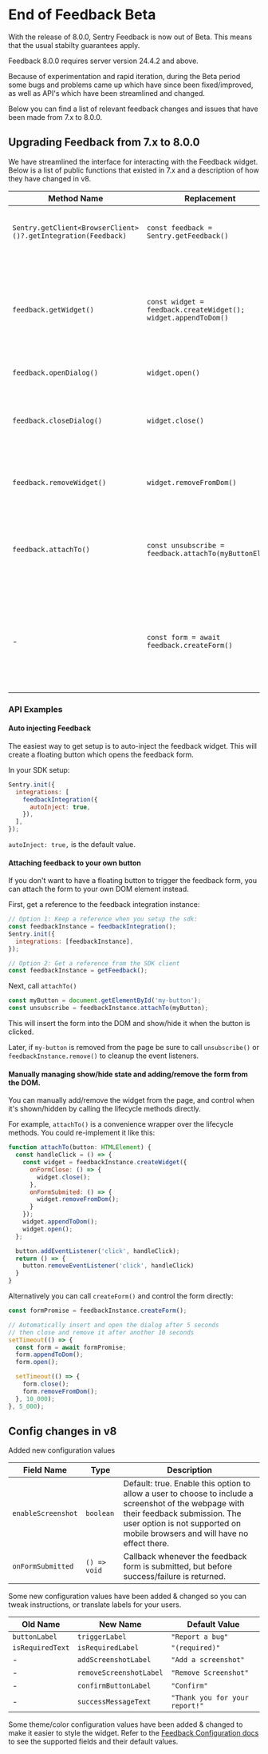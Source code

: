 # End of Feedback Beta

With the release of 8.0.0, Sentry Feedback is now out of Beta. This means that the usual stabilty guarantees apply.

Feedback 8.0.0 requires server version 24.4.2 and above.

Because of experimentation and rapid iteration, during the Beta period some bugs and problems came up which have since
been fixed/improved, as well as API's which have been streamlined and changed.

Below you can find a list of relevant feedback changes and issues that have been made from 7.x to 8.0.0.

## Upgrading Feedback from 7.x to 8.0.0

We have streamlined the interface for interacting with the Feedback widget. Below is a list of public functions that
existed in 7.x and a description of how they have changed in v8.

| Method Name                                                   | Replacement                                                    | Notes                                                                                                                                                                                                                |
| ------------------------------------------------------------- | -------------------------------------------------------------- | -------------------------------------------------------------------------------------------------------------------------------------------------------------------------------------------------------------------- |
| `Sentry.getClient<BrowserClient>()?.getIntegration(Feedback)` | `const feedback = Sentry.getFeedback()`                        | Get a type-safe reference to the configured feedbackIntegration instance.                                                                                                                                            |
| `feedback.getWidget()`                                        | `const widget = feedback.createWidget(); widget.appendToDom()` | The SDK no longer maintains a stack of form instances. If you call `createWidget()` a new widget will be inserted into the DOM and an `ActorComponent` returned allows you control over the lifecycle of the widget. |
| `feedback.openDialog()`                                       | `widget.open()`                                                | Make the form inside the widget visible.                                                                                                                                                                             |
| `feedback.closeDialog()`                                      | `widget.close()`                                               | Make the form inside the widget hidden in the page. Success/Error messages will still be rendered and will hide themselves if the form was recently submitted.                                                       |
| `feedback.removeWidget()`                                     | `widget.removeFromDom()`                                       | Remove the form and widget instance from the page. After calling this `widget.el.parentNode` will be set to null.                                                                                                    |
| `feedback.attachTo()`                                         | `const unsubscribe = feedback.attachTo(myButtonElem)`          | The `attachTo()` method in will create an onClick event listener to your html element that calls appendToDom() and open(). It returns a callback to remove the event listener.                                       |
| -                                                             | `const form = await feedback.createForm()`                     | A new method `createForm()`, used internally by `createWidget()` and `attachTo()`, returns a `Promise<FeedbackDialog>` so you can control showing and hiding of the feedback form directly.                          |

### API Examples

#### Auto injecting Feedback

The easiest way to get setup is to auto-inject the feedback widget. This will create a floating button which opens the
feedback form.

In your SDK setup:

```javascript
Sentry.init({
  integrations: [
    feedbackIntegration({
      autoInject: true,
    }),
  ],
});
```

`autoInject: true,` is the default value.

#### Attaching feedback to your own button

If you don't want to have a floating button to trigger the feedback form, you can attach the form to your own DOM
element instead.

First, get a reference to the feedback integration instance:

```javascript
// Option 1: Keep a reference when you setup the sdk:
const feedbackInstance = feedbackIntegration();
Sentry.init({
  integrations: [feedbackInstance],
});

// Option 2: Get a reference from the SDK client
const feedbackInstance = getFeedback();
```

Next, call `attachTo()`

```javascript
const myButton = document.getElementById('my-button');
const unsubscribe = feedbackInstance.attachTo(myButton);
```

This will insert the form into the DOM and show/hide it when the button is clicked.

Later, if `my-button` is removed from the page be sure to call `unsubscribe()` or `feedbackInstance.remove()` to cleanup
the event listeners.

#### Manually managing show/hide state and adding/remove the form from the DOM.

You can manually add/remove the widget from the page, and control when it's shown/hidden by calling the lifecycle
methods directly.

For example, `attachTo()` is a convenience wrapper over the lifecycle methods. You could re-implement it like this:

```javascript
function attachTo(button: HTMLElement) {
  const handleClick = () => {
    const widget = feedbackInstance.createWidget({
      onFormClose: () => {
        widget.close();
      },
      onFormSubmited: () => {
        widget.removeFromDom();
      }
    });
    widget.appendToDom();
    widget.open();
  };

  button.addEventListener('click', handleClick);
  return () => {
    button.removeEventListener('click', handleClick)
  }
}
```

Alternatively you can call `createForm()` and control the form directly:

```javascript
const formPromise = feedbackInstance.createForm();

// Automatically insert and open the dialog after 5 seconds
// then close and remove it after another 10 seconds
setTimeout(() => {
  const form = await formPromise;
  form.appendToDom();
  form.open();

  setTimeout(() => {
    form.close();
    form.removeFromDom();
  }, 10_000);
}, 5_000);
```

## Config changes in v8

Added new configuration values

| Field Name         | Type         | Description                                                                                                                                                                                                           |
| ------------------ | ------------ | --------------------------------------------------------------------------------------------------------------------------------------------------------------------------------------------------------------------- |
| `enableScreenshot` | `boolean`    | Default: true. Enable this option to allow a user to choose to include a screenshot of the webpage with their feedback submission. The user option is not supported on mobile browsers and will have no effect there. |
| `onFormSubmitted`  | `() => void` | Callback whenever the feedback form is submitted, but before success/failure is returned.                                                                                                                             |

Some new configuration values have been added & changed so you can tweak instructions, or translate labels for your
users.

| Old Name         | New Name                | Default Value                  |
| ---------------- | ----------------------- | ------------------------------ |
| `buttonLabel`    | `triggerLabel`          | `"Report a bug"`               |
| `isRequiredText` | `isRequiredLabel`       | `"(required)"`                 |
| -                | `addScreenshotLabel`    | `"Add a screenshot"`           |
| -                | `removeScreenshotLabel` | `"Remove Screenshot"`          |
| -                | `confirmButtonLabel`    | `"Confirm"`                    |
| -                | `successMessageText`    | `"Thank you for your report!"` |

Some theme/color configuration values have been added & changed to make it easier to style the widget. Refer to the
[Feedback Configuration docs](https://docs.sentry.io/platforms/javascript/user-feedback/configuration/#user-feedback-widget)
to see the supported fields and their default values.
